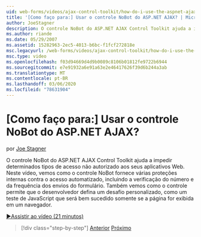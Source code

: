 ```yaml
---
uid: web-forms/videos/ajax-control-toolkit/how-do-i-use-the-aspnet-ajax-nobot-control
title: '[Como faço para:] Usar o controle NoBot do ASP.NET AJAX? | Microsoft Docs'
author: JoeStagner
description: O controle NoBot do ASP.NET AJAX Control Toolkit ajuda a impedir determinados tipos de acesso não autorizado aos seus aplicativos Web. Neste vídeo, vemos como...
ms.author: riande
ms.date: 05/29/2007
ms.assetid: 15282963-2ec5-4013-b6bc-f1fcf272818e
msc.legacyurl: /web-forms/videos/ajax-control-toolkit/how-do-i-use-the-aspnet-ajax-nobot-control
msc.type: video
ms.openlocfilehash: f03d94669d4d9b0089c8106b01812fe9722b6944
ms.sourcegitcommit: e7e91932a6e91a63e2e46417626f39d6b244a3ab
ms.translationtype: MT
ms.contentlocale: pt-BR
ms.lasthandoff: 03/06/2020
ms.locfileid: "78631904"
---
```

# <a name="how-do-i-use-the-aspnet-ajax-nobot-control"></a>[Como faço para:] Usar o controle NoBot do ASP.NET AJAX?

por [Joe Stagner](https://github.com/JoeStagner)

O controle NoBot do ASP.NET AJAX Control Toolkit ajuda a impedir determinados tipos de acesso não autorizado aos seus aplicativos Web. Neste vídeo, vemos como o controle NoBot fornece várias proteções internas contra o acesso automatizado, incluindo a verificação do número e da frequência dos envios do formulário. Também vemos como o controle permite que o desenvolvedor defina um desafio personalizado, como um teste de JavaScript que será bem sucedido somente se a página for exibida em um navegador.

[&#9654;Assistir ao vídeo (21 minutos)](https://channel9.msdn.com/Blogs/ASP-NET-Site-Videos/how-do-i-use-the-aspnet-ajax-nobot-control)

> [!div class="step-by-step"]
> [Anterior](how-do-i-use-the-aspnet-ajax-mutuallyexclusive-checkbox-extender.md)
> [Próximo](how-do-i-use-the-aspnet-ajax-listsearch-extender.md)

